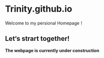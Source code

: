 # Trinity.github.io
Welcome to my  persional Homepage！
## Let‘s strart together!
**The webpage is currently under construction**
